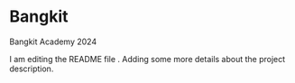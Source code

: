 # Bangkit
Bangkit Academy 2024

I am editing the README file . Adding some more details about the project description.

